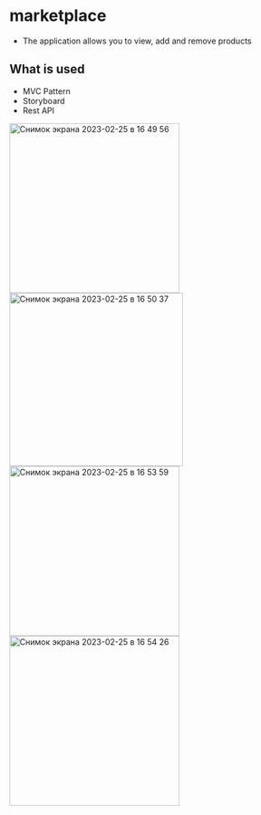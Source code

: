 # marketplace

+ The application allows you to view, add and remove products

## What is used
+ MVC Pattern
+ Storyboard
+ Rest API

<img width="300" alt="Снимок экрана 2023-02-25 в 16 49 56" src="https://user-images.githubusercontent.com/79561448/221353071-2586d997-5f3f-4a31-8560-049aa5a30d93.png"> <img width="306" alt="Снимок экрана 2023-02-25 в 16 50 37" src="https://user-images.githubusercontent.com/79561448/221353076-3bd6ddbd-a148-482c-8c85-4a1b4edae9e5.png">
<img width="300" alt="Снимок экрана 2023-02-25 в 16 53 59" src="https://user-images.githubusercontent.com/79561448/221353083-948260dd-33a2-4796-81ca-3b77748d4b37.png"> <img width="300" alt="Снимок экрана 2023-02-25 в 16 54 26" src="https://user-images.githubusercontent.com/79561448/221353085-ccfeb48f-23c2-46d0-a2a6-82377544e0e5.png">
